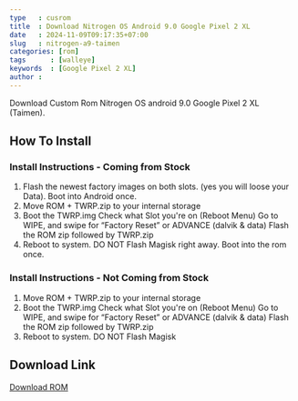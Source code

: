 ```yaml
---
type   : cusrom
title  : Download Nitrogen OS Android 9.0 Google Pixel 2 XL
date   : 2024-11-09T09:17:35+07:00
slug   : nitrogen-a9-taimen
categories: [rom]
tags      : [walleye]
keywords  : [Google Pixel 2 XL]
author :
---
```


Download Custom Rom Nitrogen OS android 9.0 Google Pixel 2 XL (Taimen).

## How To Install 
### Install Instructions - Coming from Stock

1. Flash the newest factory images on both slots. (yes you will loose your Data). Boot into Android once.
2. Move ROM + TWRP.zip to your internal storage
3. Boot the TWRP.img
Check what Slot you're on (Reboot Menu)
Go to WIPE, and swipe for “Factory Reset” or ADVANCE (dalvik & data)
Flash the ROM zip followed by TWRP.zip
4. Reboot to system. DO NOT Flash Magisk right away. Boot into the rom once.


### Install Instructions - Not Coming from Stock
1. Move ROM + TWRP.zip to your internal storage
2. Boot the TWRP.img
Check what Slot you're on (Reboot Menu)
Go to WIPE, and swipe for “Factory Reset” or ADVANCE (dalvik & data)
Flash the ROM zip followed by TWRP.zip
3. Reboot to system. DO NOT Flash Magisk

## Download Link
[Download ROM](https://sourceforge.net/projects/nitrogen-project/files/taimen/)


